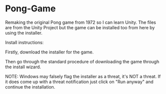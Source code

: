 # Pong-Game
Remaking the original Pong game from 1972 so I can learn Unity. The files are from the Unity Project but the game can be installed too from here by using the installer.

Install instructions:

Firstly, download the installer for the game.

Then go through the standard procedure of downloading the game through the install wizard.

NOTE: Windows may falsely flag the installer as a threat, it's NOT a threat. If it does come up with a threat notification just click on "Run anyway" and continue the installation.

